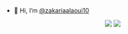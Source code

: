 - 👋 Hi, I’m  <a href="https://www.instagram.com/zakarialaoui10/">@zakariaalaoui10</a> 

 <p align="center"><img src="https://github-readme-stats.vercel.app/api/top-langs/?username=zakarialaoui10&theme=tokyonight"/>
 <img src="https://github-readme-stats.vercel.app/api?username=zakarialaoui10&&show_icons=true&title_color=ffffff&icon_color=bb2acf&text_color=daf7dc&bg_color=151515"/>
</p>
